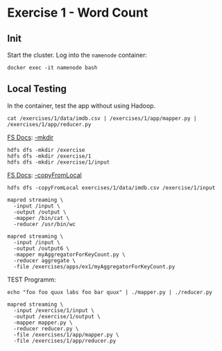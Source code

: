# Exercise 1 - Word Count 

## Init
Start the cluster. Log into the `namenode` container:
```
docker exec -it namenode bash
```

## Local Testing
In the container, test the app without using Hadoop.
```
cat /exercises/1/data/imdb.csv | /exercises/1/app/mapper.py | /exercises/1/app/reducer.py
```



[FS Docs](https://hadoop.apache.org/docs/r3.2.1/hadoop-project-dist/hadoop-common/FileSystemShell.html): [-mkdir](https://hadoop.apache.org/docs/r3.2.1/hadoop-project-dist/hadoop-common/FileSystemShell.html#mkdir)
```
hdfs dfs -mkdir /exercise
hdfs dfs -mkdir /exercise/1
hdfs dfs -mkdir /exercise/1/input
```

[FS Docs](https://hadoop.apache.org/docs/r3.2.1/hadoop-project-dist/hadoop-common/FileSystemShell.html): [-copyFromLocal](https://hadoop.apache.org/docs/r3.2.1/hadoop-project-dist/hadoop-common/FileSystemShell.html#copyFromLocal)
```
hdfs dfs -copyFromLocal exercises/1/data/imdb.csv /exercise/1/input
```


```
mapred streaming \
  -input /input \
  -output /output \
  -mapper /bin/cat \
  -reducer /usr/bin/wc
```

```
mapred streaming \
  -input /input \
  -output /output6 \
  -mapper myAggregatorForKeyCount.py \
  -reducer aggregate \
  -file /exercises/apps/ex1/myAggregatorForKeyCount.py
```

TEST Programm:
```
echo "foo foo quux labs foo bar quux" | ./mapper.py | ./reducer.py
```

```
mapred streaming \
  -input /exercise/1/input \
  -output /exercise/1/output \
  -mapper mapper.py \
  -reducer reducer.py \
  -file /exercises/1/app/mapper.py \
  -file /exercises/1/app/reducer.py
```